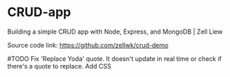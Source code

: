 # CRUD-app
Building a simple CRUD app with Node, Express, and MongoDB | Zell Liew

Source code link: https://github.com/zellwk/crud-demo

#TODO
Fix 'Replace Yoda' quote. It doesn't update in real time or check if there's a quote to replace.
Add CSS